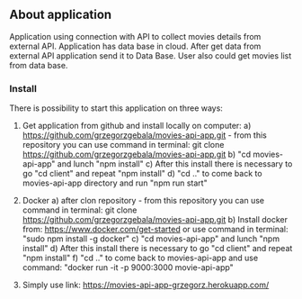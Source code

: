 ## About application

Application using connection with API to collect movies details from external API. Application has data base in cloud. After get data from external API application send it to Data Base. User also could get movies list from data base.

### Install

There is possibility to start this application on three ways:

1. Get application from github and install locally on computer:
    a) https://github.com/grzegorzgebala/movies-api-app.git - from this repository you can use command in terminal: git clone https://github.com/grzegorzgebala/movies-api-app.git
    b) "cd movies-api-app" and lunch "npm install"
    c) After this install there is necessary to go "cd client" and repeat "npm install"
    d) "cd .." to come back to movies-api-app directory and run "npm run start"
2. Docker
    a) after clon repository - from this repository you can use command in terminal: git clone https://github.com/grzegorzgebala/movies-api-app.git
    b) Install docker from: https://www.docker.com/get-started or use command in terminal: "sudo npm install -g docker"
    c) "cd movies-api-app" and lunch "npm install"
    d) After this install there is necessary to go "cd client" and repeat "npm install"
    f) "cd .." to come back to movies-api-app and use command: "docker run -it -p 9000:3000 movie-api-app"

3. Simply use link: https://movies-api-app-grzegorz.herokuapp.com/
